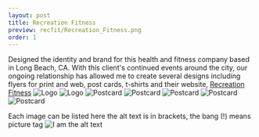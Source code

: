 ```yaml
---
layout: post
title: Recreation Fitness
preview: recfit/Recreation_Fitness.png
order: 1
---
```

Designed the identity and brand for this health and fitness company based in Long Beach, CA. With this client's continued events around the city, our ongoing relationship has allowed me to create several designs including flyers for print and web, post cards, t-shirts and their website,  <a href="http://www.recreationfitness.com" target="_blank">Recreation Fitness</a>
![Logo](Recreation_Fitness.png)
![Logo](RecFitSummerIcon.png)
![Postcard](RecFitSurfSal.png)
![Postcard](RecFitSummer.png)
![Postcard](RecFitMommy.png)
![Postcard](RecFitRegF.png)
![Postcard](RecFitRegB.png)

Each image can be listed here the alt text is in brackets, the bang (!) means picture tag
![I am the alt text](LedgeDesignLetterhead.png)

